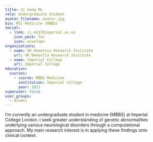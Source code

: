 ```yaml
---
title: Ji Sang Mo
role: Undergraduate Student
avatar_filename: avatar.jpg
bio: MSc Medicine (MBBS)
social:
  - link: ji.mo17@imperial.ac.uk
    icon_pack: fas
    icon: envelope
organizations:
  - name: UK Dementia Research Institute
    url: UK Dementia Research Institute
  - name: Imperial College
    url: Imperial College
education:
  courses:
    - course: MBBS Medicine
      institution: Imperial College
      year: 2022
superuser: false
user_groups:
  - Alumni
---
```

I’m currently an undergraduate student in medicine (MBBS) at Imperial College London. I seek greater understanding of genetic abnormalities underlying various neurological disorders through a computational approach. My main research interest is in applying these findings onto clinical context.
